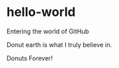 # hello-world
Entering the world of GitHub

Donut earth is what I truly believe in.

Donuts Forever!
